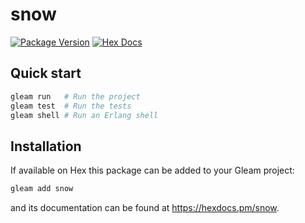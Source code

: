 # snow

[![Package Version](https://img.shields.io/hexpm/v/snow)](https://hex.pm/packages/snow)
[![Hex Docs](https://img.shields.io/badge/hex-docs-ffaff3)](https://hexdocs.pm/snow/)

## Quick start

```sh
gleam run   # Run the project
gleam test  # Run the tests
gleam shell # Run an Erlang shell
```

## Installation

If available on Hex this package can be added to your Gleam project:

```sh
gleam add snow
```

and its documentation can be found at <https://hexdocs.pm/snow>.
